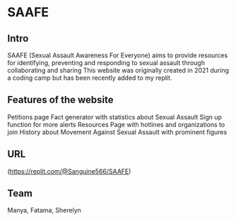 # SAAFE
## Intro
SAAFE (Sexual Assault Awareness For Everyone) aims to provide resources for identifying, preventing and responding to sexual assault through collaborating and sharing
This website was originally created in 2021 during a coding camp but has been recently added to my replit. 
## Features of the website 
Petitions page
Fact generator with statistics about Sexual Assault
Sign up function for more alerts
Resources Page with hotlines and organizations to join
History about Movement Against Sexual Assault with prominent figures

## URL
(https://replit.com/@Sanguine566/SAAFE)

## Team 
Manya, Fatama, Sherelyn
